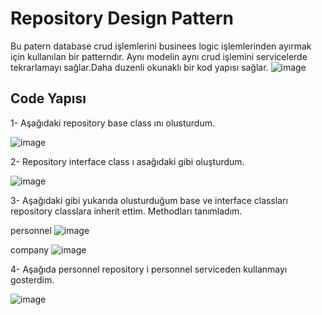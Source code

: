 # Repository Design Pattern

Bu patern database crud işlemlerini businees logic işlemlerinden ayırmak için kullanılan bir patterndır. Aynı modelin aynı crud işlemini servicelerde tekrarlamayı sağlar.Daha duzenli okunaklı bir kod yapısı sağlar.
![image](https://github.com/user-attachments/assets/8d8ab3b0-4a8b-48ee-8001-d670b849479d)

## Code Yapısı

1- Aşağıdaki repository base class ını olusturdum.

![image](https://github.com/user-attachments/assets/c63d2ae8-bd1e-4fbb-9e34-cd3506be41df)

2- Repository interface class ı asağıdaki gibi oluşturdum.

![image](https://github.com/user-attachments/assets/35f5c564-66ca-4964-bf2b-12cdddafae80)

3- Aşağıdaki gibi yukarıda olusturduğum base ve interface classları repository classlara inherit ettim. Methodları tanımladım.

personnel
![image](https://github.com/user-attachments/assets/3f4af23d-3781-4ff4-970a-0b276e984655)

company
![image](https://github.com/user-attachments/assets/3e72c3b5-a904-4289-9da6-104a8a5e9c1a)

4- Aşağıda personnel repository i personnel serviceden kullanmayı gosterdim.

![image](https://github.com/user-attachments/assets/c821e12e-35e3-49eb-93d4-2b97f13c6161)

